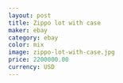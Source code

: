 ```yaml
---
layout: post
title: Zippo lot with case
maker: ebay
category: ebay
color: mix
image: zippo-lot-with-case.jpg
price: 2200000.00
currency: USD
---
```

